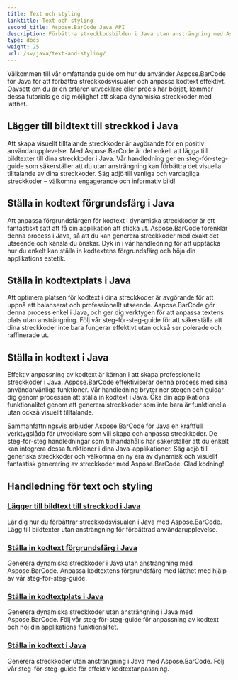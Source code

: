 ```yaml
---
title: Text och styling
linktitle: Text och styling
second_title: Aspose.BarCode Java API
description: Förbättra streckkodsbilden i Java utan ansträngning med Aspose.BarCode. Lär dig att lägga till bildtexter för förbättrad användarupplevelse. Anpassa kodtext i dynamiska streckkoder.
type: docs
weight: 25
url: /sv/java/text-and-styling/
---
```


Välkommen till vår omfattande guide om hur du använder Aspose.BarCode för Java för att förbättra streckkodsvisualen och anpassa kodtext effektivt. Oavsett om du är en erfaren utvecklare eller precis har börjat, kommer dessa tutorials ge dig möjlighet att skapa dynamiska streckkoder med lätthet.

## Lägger till bildtext till streckkod i Java

Att skapa visuellt tilltalande streckkoder är avgörande för en positiv användarupplevelse. Med Aspose.BarCode är det enkelt att lägga till bildtexter till dina streckkoder i Java. Vår handledning ger en steg-för-steg-guide som säkerställer att du utan ansträngning kan förbättra det visuella tilltalande av dina streckkoder. Säg adjö till vanliga och vardagliga streckkoder – välkomna engagerande och informativ bild!

## Ställa in kodtext förgrundsfärg i Java

Att anpassa förgrundsfärgen för kodtext i dynamiska streckkoder är ett fantastiskt sätt att få din applikation att sticka ut. Aspose.BarCode förenklar denna process i Java, så att du kan generera streckkoder med exakt det utseende och känsla du önskar. Dyk in i vår handledning för att upptäcka hur du enkelt kan ställa in kodtextens förgrundsfärg och höja din applikations estetik.

## Ställa in kodtextplats i Java

Att optimera platsen för kodtext i dina streckkoder är avgörande för att uppnå ett balanserat och professionellt utseende. Aspose.BarCode gör denna process enkel i Java, och ger dig verktygen för att anpassa textens plats utan ansträngning. Följ vår steg-för-steg-guide för att säkerställa att dina streckkoder inte bara fungerar effektivt utan också ser polerade och raffinerade ut.

## Ställa in kodtext i Java

Effektiv anpassning av kodtext är kärnan i att skapa professionella streckkoder i Java. Aspose.BarCode effektiviserar denna process med sina användarvänliga funktioner. Vår handledning bryter ner stegen och guidar dig genom processen att ställa in kodtext i Java. Öka din applikations funktionalitet genom att generera streckkoder som inte bara är funktionella utan också visuellt tilltalande.

Sammanfattningsvis erbjuder Aspose.BarCode för Java en kraftfull verktygslåda för utvecklare som vill skapa och anpassa streckkoder. De steg-för-steg handledningar som tillhandahålls här säkerställer att du enkelt kan integrera dessa funktioner i dina Java-applikationer. Säg adjö till generiska streckkoder och välkomna en ny era av dynamisk och visuellt fantastisk generering av streckkoder med Aspose.BarCode. Glad kodning!

## Handledning för text och styling
### [Lägger till bildtext till streckkod i Java](./adding-caption-barcode/)
Lär dig hur du förbättrar streckkodsvisualen i Java med Aspose.BarCode. Lägg till bildtexter utan ansträngning för förbättrad användarupplevelse.
### [Ställa in kodtext förgrundsfärg i Java](./setting-code-text-foreground-color/)
Generera dynamiska streckkoder i Java utan ansträngning med Aspose.BarCode. Anpassa kodtextens förgrundsfärg med lätthet med hjälp av vår steg-för-steg-guide.
### [Ställa in kodtextplats i Java](./setting-code-text-location/)
Generera dynamiska streckkoder utan ansträngning i Java med Aspose.BarCode. Följ vår steg-för-steg-guide för anpassning av kodtext och höj din applikations funktionalitet.
### [Ställa in kodtext i Java](./setting-code-text/)
Generera streckkoder utan ansträngning i Java med Aspose.BarCode. Följ vår steg-för-steg-guide för effektiv kodtextanpassning.